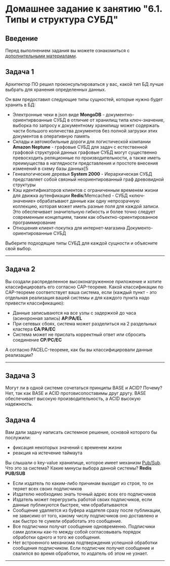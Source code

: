 # Домашнее задание к занятию "6.1. Типы и структура СУБД"

## Введение

Перед выполнением задания вы можете ознакомиться с 
[дополнительными материалами](https://github.com/netology-code/virt-homeworks/tree/master/additional/README.md).

## Задача 1

Архитектор ПО решил проконсультироваться у вас, какой тип БД 
лучше выбрать для хранения определенных данных.

Он вам предоставил следующие типы сущностей, которые нужно будет хранить в БД:

- Электронные чеки в json виде
  **MongoDB** - документно-ориентирвоанные СУБД в отличие от хранилищ типа ключ-значение, выборка по запросу к документному хранилищу может содержать части большого
  количества документов без полной загрузки этих документов в оперативную память
- Склады и автомобильные дороги для логистической компании
  **Amazon Neptune** - графовые СУБД для задач с естественной графовой структурой данных графовые СУБД могут существенно превосходить реляционные по производительности,
  а также иметь преимущества в наглядности представления и простоте внесения изменений в схему базы данных[5
- Генеалогические деревья 
  **System 2000** - Иерархическая СУБД представляет собой связный неориентированный граф древовидной структуры
- Кэш идентификаторов клиентов с ограниченным временем жизни для движка аутенфикации
  **Redis**/Memcached - СУБД «ключ-значение» обрабатывают данные как одну непрозрачную коллекцию, которая может иметь разные поля для каждой записи.
  Это обеспечивает значительную гибкость и более точно следует современным концепциям, таким как объектно-ориентированное программирование
- Отношения клиент-покупка для интернет-магазина
  Документо-ориентированные СУБД
  
Выберите подходящие типы СУБД для каждой сущности и объясните свой выбор.

---

## Задача 2

Вы создали распределенное высоконагруженное приложение и хотите классифицировать его согласно 
CAP-теореме. Какой классификации по CAP-теореме соответствует ваша система, если 
(каждый пункт - это отдельная реализация вашей системы и для каждого пункта надо привести классификацию):

- Данные записываются на все узлы с задержкой до часа (асинхронная запись)
  **AP**/**PA/EL** 
- При сетевых сбоях, система может разделиться на 2 раздельных кластера
  **CA**/**PA/EC**
- Система может не прислать корректный ответ или сбросить соединение
  **CP**/**PC/EC**

А согласно PACELC-теореме, как бы вы классифицировали данные реализации?

---

## Задача 3

Могут ли в одной системе сочетаться принципы BASE и ACID? Почему?
Нет, так как BASE и ACID протовисопоставимы друг другу. BASE обеспечивает высокую производительность, а ACID высокую надежность.
## Задача 4

Вам дали задачу написать системное решение, основой которого бы послужили:

- фиксация некоторых значений с временем жизни
- реакция на истечение таймаута

Вы слышали о key-value хранилище, которое имеет механизм [Pub/Sub](https://habr.com/ru/post/278237/). 
Что это за система? Какие минусы выбора данной системы?
  **Redis PUB/SUB**
* Если издатель по каким-либо причинам выходит из строя, то он теряет всех своих подписчиков
* Издателю необходимо знать точный адрес всех его подписчиков
* Издатель может перегрузить работой своих подписчиков, если данные публикуются быстрее, чем обрабатываются
* Сообщение удаляется из буфера издателя сразу после публикации, не зависимо от того, какому числу подписчиков оно доставлено и как быстро те сумели обработать это сообщение.
* Все подписчики получат сообщение одновременно. Подписчики сами должны как-то между собой согласовывать порядок обработки одного и того же сообщения.
* Нет встроенного механизма подтверждения успешной обработки сообщения подписчиком. Если подписчик получил сообщение и свалился во время обработки, то издатель об этом не узнает.
  
---
